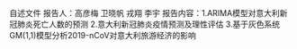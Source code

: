 自述文件
报告人：高彦梅 卫晓帆 戎翔 李宇
报告内容：1.ARIMA模型对意大利新冠肺炎死亡人数的预测
         2.意大利新冠肺炎疫情预测及理性评估
         3.基于灰色系统GM(1,1)模型分析2019-nCoV对意大利旅游经济的影响
